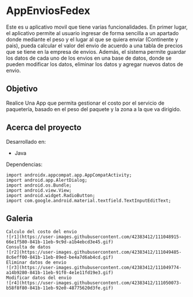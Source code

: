# AppEnviosFedex

Este es u aplicativo movil que tiene varias funcionalidades. En primer lugar, el aplicativo permite al usuario ingresar de forma sencilla a un apartado donde mediante el peso y el lugar al que se quiera enviar (Continente y pais), pueda calcular el valor del envio de acuerdo a una tabla de precios que se tiene en la empresa de envios. Además, el sistema permite guardar los datos de cada uno de los envios en una base de datos, donde se pueden modificar los datos, eliminar los datos y agregar nuevos datos de envio.

## Objetivo
Realice Una App que permita gestionar el costo por el servicio de paquetería, basado en el peso del paquete y la zona a la que va dirigido.


## Acerca del proyecto
Desarrollado en: 
  - Java

Dependencias:

    import androidx.appcompat.app.AppCompatActivity;
    import android.app.AlertDialog;
    import android.os.Bundle;
    import android.view.View;
    import android.widget.RadioButton;
    import com.google.android.material.textfield.TextInputEditText;
    
## Galeria
    Calculo del costo del envio
    ![r1](https://user-images.githubusercontent.com/42383412/111048915-66e1f580-841b-11eb-9c9d-a1b4ebcd3e45.gif)
    Consulta de datos 
    ![r2](https://user-images.githubusercontent.com/42383412/111049485-8c6eff00-841b-11eb-89ed-be4a7d6ab4cd.gif)
    Eliminar datos de envio
    ![r3](https://user-images.githubusercontent.com/42383412/111049774-a14b9280-841b-11eb-91f0-4e1e11fd19e3.gif)
    Modificar datos del envio
    ![r4](https://user-images.githubusercontent.com/42383412/111050073-b58f8f80-841b-11eb-92e0-48775620d3fe.gif)


